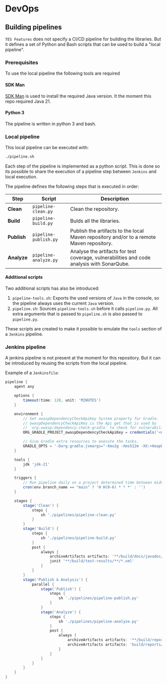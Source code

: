# DevOps

## Building pipelines

`TES Features` does not specify a CI/CD pipeline for building the libraries. But it defines
a set of Python and Bash scripts that can be used to build a "local pipeline".

### Prerequisites

To use the local pipeline the following tools are required

#### SDK Man

[SDK Man](https://sdkman.io/) is used to install the required Java version. It the moment this repo
required Java 21.

#### Python 3

The pipeline is written in python 3 and bash.

### Local pipeline

This local pipeline can be executed with:

```bash
./pipeline.sh
```

Each step of the pipeline is implemented as a python script. This is done so its possible to share the
execution of a pipeline step between `Jenkins` and local execution.

The pipeline defines the following steps that is executed in order:

| **Step**    | **Script**            | **Description**                                                                            |
|-------------|-----------------------|--------------------------------------------------------------------------------------------|
| **Clean**   | `pipeline-clean.py`   | Clean the repository.                                                                      |
| **Build**   | `pipeline-build.py`   | Bulds all the libraries.                                                                   |
| **Publish** | `pipeline-publish.py` | Publish the artifacts to the local Maven repository and/or to a remote Maven repository.   |
| **Analyze** | `pipeline-analyze.py` | Analyse the artifacts for test coverage, vulnerabilities and code analysis with SonarQube. |

#### Additional scripts

Two additional scripts has also be introduced:

1. `pipeline-tools.sh`: Exports the used versions of `Java` in the console, so the pipeline always uses
   the current `Java` version.
2. `pipeline.sh`: Sources `pipeline-tools.sh` before it calls `pipeline.py`. All extra arguments that is passed
   to `pipeline.sh` is also passed to `pipeline.py`.

These scripts are created to make it possible to emulate the `tools` section of a `Jenkins` pipeline.

### Jenkins pipeline

A jenkins pipeline is not present at the moment for this repository. But it can be introduced by reusing
the scripts from the local pipeline.

Example of a `Jenkinsfile`:

```groovy
pipeline {
    agent any

    options {
        timeout(time: 120, unit: 'MINUTES')
    }

    environment {
        // Set owaspDependencyCheckApiKey System property for Gradle.
        // owaspDependencyCheckApiKey is the Api get that is used by 
        // `org.owasp:dependency-check-gradle` to check for vulnerabilities.
        ORG_GRADLE_PROJECT_owaspDependencyCheckApiKey = credentials('<nvd-api-credential>')

        // Give Gradle extra resources to execute the tasks.
        GRADLE_OPTS = '-Dorg.gradle.jvmargs="-Xmx2g -Xms512m -XX:+HeapDumpOnOutOfMemoryError"'
    }

    tools {
        jdk 'jdk-21'
    }

    triggers {
        // Run pipeline daily on a project determined time between midnight and 7am (only main)
        cron(env.branch_name == "main" ? 'H H(0-6) * * *' : '')
    }

    stages {
        stage('Clean') {
            steps {
                sh './pipelines/pipeline-clean.py'
            }
        }
        stage('Build') {
            steps {
                sh './pipelines/pipeline-build.py'
            }
            post {
                always {
                    archiveArtifacts artifacts: '**/build/docs/javadoc/**', fingerprint: true, onlyIfSuccessful: false
                    junit '**/build/test-results/**/*.xml'
                }
            }
        }
        stage('Publish & Analysis') {
            parallel {
                stage('Publish') {
                    steps {
                        sh './pipelines/pipeline-publish.py'
                    }
                }
                stage('Analyze') {
                    steps {
                        sh './pipelines/pipeline-analyze.py'
                    }
                    post {
                        always {
                            archiveArtifacts artifacts: '**/build/reports/jacoco/**', fingerprint: true, onlyIfSuccessful: false
                            archiveArtifacts artifacts: 'build/reports/**', fingerprint: true, onlyIfSuccessful: false
                        }
                    }
                }
            }
        }
    }
}
```

